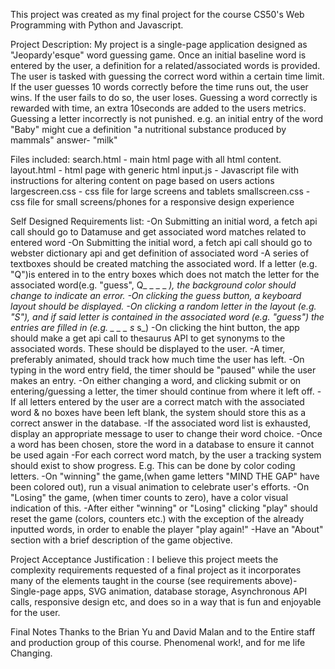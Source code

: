 This project was created as my final project for the course CS50's Web Programming with Python and Javascript.


Project Description: 
My project is a single-page application designed as "Jeopardy'esque" word guessing game. Once an initial baseline word is
entered by the user, a definition for a related/associated words is provided. 
The user is tasked with guessing the correct word within a certain time limit. If the user guesses 10 words correctly
before the time runs out, the user wins. If the user fails to do so, the user loses.
Guessing a word correctly is rewarded with time, an extra 10seconds are added to the users metrics. 
Guessing a letter incorrectly is not punished.
e.g. an initial entry of the word "Baby" might cue a definition "a nutritional substance produced by mammals"
answer- "milk"


Files included:
search.html - main html page with all html content.
layout.html - html page with generic html
input.js - Javascript file with instructions for altering content on page based on users actions
largescreen.css - css file for large screens and tablets
smallscreen.css - css file for small screens/phones for a responsive design experience


Self Designed Requirements list:
-On Submitting an initial word, a fetch api call should go to Datamuse and get associated word matches related to entered word
-On Submitting the initial word, a fetch api call should go to webster dictionary api and get definition of associated word
-A series of textboxes should be created matching the associated word. If a letter (e.g. "Q")is entered in to the 
entry boxes which does not match the letter for the associated word(e.g. 
"guess", Q_ _ _ _ _), the background color should change to indicate an error.
-On clicking the guess button, a keyboard layout should be displayed.
-On clicking a random letter in the layout (e.g. "S"), and if said letter is contained in the associated word (e.g. "guess")
the entries are filled in (e.g. _ _ _ s_ s_)
-On clicking the hint button, the app should make a get api call to thesaurus API to get synonyms to the associated words. 
These should be displayed to the user.
-A timer, preferably animated, should track how much time the user has left. 
-On typing in the word entry field, the timer should be "paused" while the user makes an entry. 
-On either changing a word, and clicking submit or on entering/guessing a letter, the timer should continue from where it left off.
-If all letters entered by the user are a correct match with the associated word & no boxes have been left blank, the system should
store this as a correct answer in the database.
-If the associated word list is exhausted, display an appropriate message to user to change their word choice.
-Once a word has been chosen, store the word in a database to ensure it cannot be used again 
-For each correct word match, by the user a tracking system should exist to show progress. E.g. This can be done 
by  color coding letters.
-On "winning" the game,(when game letters "MIND THE GAP" have been colored out), run a visual animation to celebrate user's efforts.
-On "Losing" the game, (when timer counts to zero), have a color visual indication of this.
-After either "winning" or "Losing" clicking "play" should reset the game (colors, counters etc.) with the exception
 of the already inputted words, in order to enable the player "play again!"
-Have an "About" section with a brief description of the game objective. 


Project Acceptance Justification :
I believe this project meets the complexity requirements requested of a final project as it incorporates  many
of the elements taught in the course (see requirements above)- Single-page apps, SVG animation, database storage, 
Asynchronous API calls, responsive design etc, and does so in a way that is fun and enjoyable for the user.


Final Notes
Thanks to the Brian Yu and David Malan and to the Entire staff and production group of this course. 
Phenomenal work!, and for me life Changing.
 


